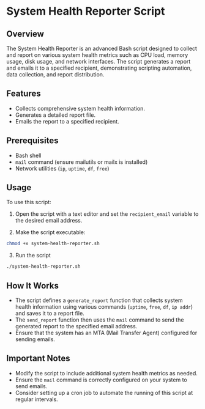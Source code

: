 # System Health Reporter Script

## Overview

The System Health Reporter is an advanced Bash script designed to collect and report on various system health metrics such as CPU load, memory usage, disk usage, and network interfaces. The script generates a report and emails it to a specified recipient, demonstrating scripting automation, data collection, and report distribution.

## Features

- Collects comprehensive system health information.
- Generates a detailed report file.
- Emails the report to a specified recipient.

## Prerequisites

- Bash shell
- `mail` command (ensure mailutils or mailx is installed)
- Network utilities (`ip`, `uptime`, `df`, `free`)

## Usage

To use this script:

1. Open the script with a text editor and set the `recipient_email` variable to the desired email address.

2. Make the script executable:

```bash
chmod +x system-health-reporter.sh
```

3. Run the script

```bash
./system-health-reporter.sh
```

## How It Works

- The script defines a `generate_report` function that collects system health information using various commands (`uptime`, `free`, `df`, `ip addr`) and saves it to a report file.
- The `send_report` function then uses the `mail` command to send the generated report to the specified email address.
- Ensure that the system has an MTA (Mail Transfer Agent) configured for sending emails.

## Important Notes

- Modify the script to include additional system health metrics as needed.
- Ensure the `mail` command is correctly configured on your system to send emails.
- Consider setting up a cron job to automate the running of this script at regular intervals.
